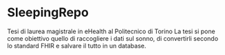 # SleepingRepo
Tesi di laurea magistrale in eHealth al Politecnico di Torino
La tesi si pone come obiettivo quello di raccogliere i dati sul sonno, di convertirli secondo lo standard FHIR e salvare il tutto in un database.
